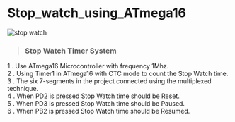 # Stop_watch_using_ATmega16
![stop watch](https://user-images.githubusercontent.com/52860035/200176776-94917e2d-0aec-44b9-a827-67d0392c2549.PNG)
>### Stop Watch Timer System
1 . Use ATmega16 Microcontroller with frequency 1Mhz.<br>
2 . Using Timer1 in ATmega16 with CTC mode to count the Stop Watch time.<br>
3 . The six 7-segments in the project connected using the multiplexed technique.<br>
4 . When PD2 is pressed Stop Watch time should be Reset.<br>
5 . When PD3 is pressed Stop Watch time should be Paused.<br>
6 . When PB2 is pressed Stop Watch time should be Resumed.<br>



